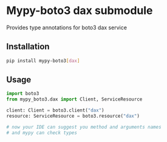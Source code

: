 # Mypy-boto3 dax submodule

Provides type annotations for boto3 dax service

## Installation

```bash
pip install mypy-boto3[dax]
```

## Usage

```python
import boto3
from mypy_boto3.dax import Client, ServiceResource

client: Client = boto3.client("dax")
resource: ServiceResource = boto3.resource("dax")

# now your IDE can suggest you method and arguments names
# and mypy can check types
```

